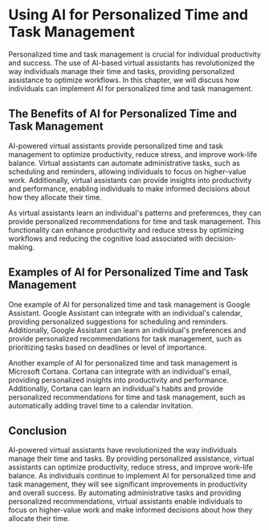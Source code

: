 Using AI for Personalized Time and Task Management
==========================================================================================================

Personalized time and task management is crucial for individual productivity and success. The use of AI-based virtual assistants has revolutionized the way individuals manage their time and tasks, providing personalized assistance to optimize workflows. In this chapter, we will discuss how individuals can implement AI for personalized time and task management.

The Benefits of AI for Personalized Time and Task Management
------------------------------------------------------------

AI-powered virtual assistants provide personalized time and task management to optimize productivity, reduce stress, and improve work-life balance. Virtual assistants can automate administrative tasks, such as scheduling and reminders, allowing individuals to focus on higher-value work. Additionally, virtual assistants can provide insights into productivity and performance, enabling individuals to make informed decisions about how they allocate their time.

As virtual assistants learn an individual's patterns and preferences, they can provide personalized recommendations for time and task management. This functionality can enhance productivity and reduce stress by optimizing workflows and reducing the cognitive load associated with decision-making.

Examples of AI for Personalized Time and Task Management
--------------------------------------------------------

One example of AI for personalized time and task management is Google Assistant. Google Assistant can integrate with an individual's calendar, providing personalized suggestions for scheduling and reminders. Additionally, Google Assistant can learn an individual's preferences and provide personalized recommendations for task management, such as prioritizing tasks based on deadlines or level of importance.

Another example of AI for personalized time and task management is Microsoft Cortana. Cortana can integrate with an individual's email, providing personalized insights into productivity and performance. Additionally, Cortana can learn an individual's habits and provide personalized recommendations for time and task management, such as automatically adding travel time to a calendar invitation.

Conclusion
----------

AI-powered virtual assistants have revolutionized the way individuals manage their time and tasks. By providing personalized assistance, virtual assistants can optimize productivity, reduce stress, and improve work-life balance. As individuals continue to implement AI for personalized time and task management, they will see significant improvements in productivity and overall success. By automating administrative tasks and providing personalized recommendations, virtual assistants enable individuals to focus on higher-value work and make informed decisions about how they allocate their time.
